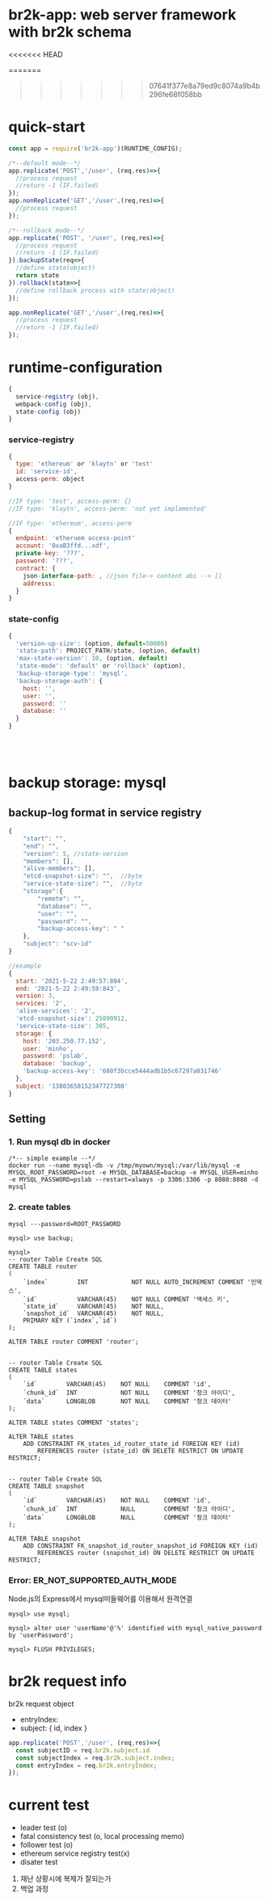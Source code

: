# br2k-app: web server framework with br2k schema
<<<<<<< HEAD

=======
>>>>>>> 07641f377e8a79ed9c8074a9b4b296fe68f058bb


# quick-start

```javascript
const app = require('br2k-app')(RUNTIME_CONFIG);

/*--default mode--*/
app.replicate('POST','/user', (req,res)=>{
  //process request
  //return -1 (IF.failed)
});
app.nonReplicate('GET','/user',(req,res)=>{
  //process request
});

/*--rollback mode--*/
app.replicate('POST', '/user', (req,res)=>{
  //process request
  //return -1 (IF.failed) 
}).backupState(req=>{
  //define state(object)
  return state
}).rollback(state=>{
  //define rollback process with state(object)
});

app.nonReplicate('GET','/user',(req,res)=>{
  //process request
  //return -1 (IF.failed) 
});
```

# runtime-configuration

```javascript
{
  service-registry (obj),
  webpack-config (obj),
  state-config (obj)
}
```

### service-registry

```javascript
{
  type: 'ethereum' or 'klaytn' or 'test'
  id: 'service-id',
  access-perm: object
}

//IF type: 'test', access-perm: {}
//IF type: 'klaytn', access-perm: 'not yet implemented'

//IF type: 'ethereum', access-perm
{
  endpoint: 'etheruem access-point'
  account: '0xaB3ffd...xdf',
  private-key: '???',
  password: '???',
  contract: {
    json-interface-path: , //json file-> content abi --> []
    addresss: 
  }
}
```

### state-config

```javascript
{
  'version-up-size': (option, default=50000)
  'state-path': PROJECT_PATH/state, (option, default)
  'max-state-version': 10, (option, default)
  'state-mode': 'default' or 'rollback' (option),
  'backup-storage-type': 'mysql',
  'backup-storage-auth': {
    host: '',
    user: '',
    password: ''
    database: ''
  }
}
```

</br></br>

# backup storage: mysql

## backup-log format in service registry

```javascript
{
    "start": "",
    "end": "",
    "version": 5, //state-version
    "members": [],
    "alive-members": [],
    "etcd-snapshot-size": "",  //byte
    "service-state-size": "",  //byte
    "storage":{
        "remote": "",
        "database": "",
        "user": "",
        "password": "",
        "backup-access-key": " "
    },
    "subject": "scv-id"
}

//example
{
  start: '2021-5-22 2:49:57:804',
  end: '2021-5-22 2:49:59:843',
  version: 3,
  services: '2',
  'alive-services': '2',
  'etcd-snapshot-size': 25890912,
  'service-state-size': 305,
  storage: {
    host: '203.250.77.152',
    user: 'minho',
    password: 'pslab',
    database: 'backup',
    'backup-access-key': '680f3bcce5444adb1b5c67297a031746'
  },
  subject: '13803658152347727308'
}
```

## Setting

### 1. Run mysql db in docker

```docker
/*-- simple example --*/
docker run --name mysql-db -v /tmp/myown/mysql:/var/lib/mysql -e MYSQL_ROOT_PASSWORD=root -e MYSQL_DATABASE=backup -e MYSQL_USER=minho -e MYSQL_PASSWORD=pslab --restart=always -p 3306:3306 -p 8080:8080 -d mysql
```

### 2. create tables
```
mysql ---password=ROOT_PASSWORD
```
```
mysql> use backup;

mysql>
-- router Table Create SQL
CREATE TABLE router
(
    `index`        INT            NOT NULL AUTO_INCREMENT COMMENT '인덱스',
    `id`           VARCHAR(45)    NOT NULL COMMENT '액세스 키',
    `state_id`     VARCHAR(45)    NOT NULL,
    `snapshot_id`  VARCHAR(45)    NOT NULL,
    PRIMARY KEY (`index`,`id`)
);

ALTER TABLE router COMMENT 'router';


-- router Table Create SQL
CREATE TABLE states
(
    `id`        VARCHAR(45)    NOT NULL    COMMENT 'id',
    `chunk_id`  INT            NOT NULL    COMMENT '청크 아이디',
    `data`      LONGBLOB       NOT NULL    COMMENT '청크 데이터'
);

ALTER TABLE states COMMENT 'states';

ALTER TABLE states
    ADD CONSTRAINT FK_states_id_router_state_id FOREIGN KEY (id)
        REFERENCES router (state_id) ON DELETE RESTRICT ON UPDATE RESTRICT;


-- router Table Create SQL
CREATE TABLE snapshot
(
    `id`        VARCHAR(45)    NOT NULL    COMMENT 'id',
    `chunk_id`  INT            NULL        COMMENT '청크 아이디',
    `data`      LONGBLOB       NULL        COMMENT '청크 데이터'
);

ALTER TABLE snapshot
    ADD CONSTRAINT FK_snapshot_id_router_snapshot_id FOREIGN KEY (id)
        REFERENCES router (snapshot_id) ON DELETE RESTRICT ON UPDATE RESTRICT;
```

### Error: ER_NOT_SUPPORTED_AUTH_MODE

Node.js의 Express에서 mysql미들웨어를 이용해서 원격연결

```
mysql> use mysql;

mysql> alter user 'userName'@'%' identified with mysql_native_password by 'userPassword';

mysql> FLUSH PRIVILEGES;

```
# br2k request info

br2k request object 
- entryIndex:
- subject: {
    id, index
  }

```javascript
app.replicate('POST','/user', (req,res)=>{
  const subjectID = req.br2k.subject.id
  const subjectIndex = req.br2k.subject.index;
  const entryIndex = req.br2k.entryIndex;
});
```


# current test

- leader test (o)
- fatal consistency test (o, local processing memo)
- follower test (o)
- ethereum service registry test(x)
- disater test
1. 재난 상황시에 복제가 잘되는가
2. 백업 과정
